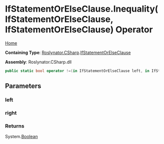 # IfStatementOrElseClause\.Inequality\(IfStatementOrElseClause, IfStatementOrElseClause\) Operator

[Home](../../../../README.md)

**Containing Type**: [Roslynator.CSharp](../../README.md)\.[IfStatementOrElseClause](../README.md)

**Assembly**: Roslynator\.CSharp\.dll

```csharp
public static bool operator !=(in IfStatementOrElseClause left, in IfStatementOrElseClause right)
```

## Parameters

### left





### right





### Returns

System\.[Boolean](https://docs.microsoft.com/en-us/dotnet/api/system.boolean)

